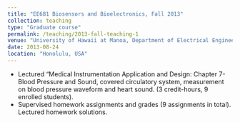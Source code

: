 ```yaml
---
title: "EE681 Biosensors and Bioelectronics, Fall 2013"
collection: teaching
type: "Graduate course"
permalink: /teaching/2013-fall-teaching-1
venue: "University of Hawaii at Manoa, Department of Electrical Engineering"
date: 2013-08-24
location: "Honolulu, USA"
---
```


* Lectured “Medical Instrumentation Application and Design: Chapter 7-Blood Pressure and Sound, covered circulatory system, measurement on blood pressure waveform and heart sound. (3 credit-hours, 9 enrolled students).
* Supervised homework assignments and grades (9 assignments in total). Lectured homework solutions.
